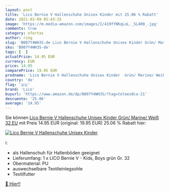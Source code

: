```yaml
---
layout: post
title: 'Lico Bernie V Hallenschuhe Unisex Kinder mit 25.06 % Rabatt'
date: 2021-03-09 05:43:15
image: 'https://m.media-amazon.com/images/I/419fYNKqLoL._SL400_.jpg'
comments: true
category: ofertas
author: ring
slug: 'B007Y4WH3S-de Lico Bernie V Hallenschuhe Unisex Kinder Grün/ Marine/...'
sku: 'B007Y4WH3S-de'
tags: [  ]
actualPrice: 14.95 EUR
currency: EUR
price: 14.95
comparePrice: 19.95 EUR
prodname: 'Lico Bernie V Hallenschuhe Unisex Kinder  Grün/ Marine/ Weiß  32 EU'
country: 'de'
flag: '🇩🇪'
brand: 'Lico'
buyurl: 'https://www.amazon.de/dp/B007Y4WH3S/?tag=tolees0ca-21'
descuento: '25.06'
average: '14.95'
---
```


Sie können [Lico Bernie V Hallenschuhe Unisex Kinder  Grün/ Marine/ Weiß  32 EU](https://www.amazon.de/dp/B007Y4WH3S/?tag=tolees0ca-21) mit Preis 14.95 EUR (original: 19.95 EUR) 25.06 % Rabatt hier:

[![Lico Bernie V Hallenschuhe Unisex Kinder](https://m.media-amazon.com/images/I/419fYNKqLoL._SL400_.jpg)](https://www.amazon.de/dp/B007Y4WH3S/?tag=tolees0ca-21)

ℹ️:

- als Hallenschuh für Hallenböden geeignet
- Lieferumfang: 1 x LICO Bernie V - Kids, Boys grün Gr. 32
- Obermaterial: PU
- auswechselbare Textileinlegsohle
- Textilfutter

[🛒 Hier!!](https://www.amazon.de/dp/B007Y4WH3S/?tag=tolees0ca-21)
